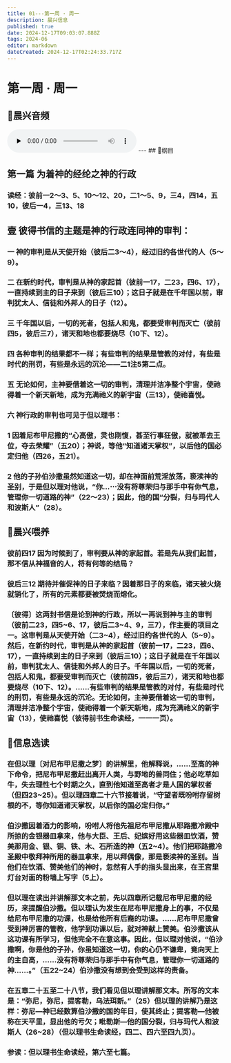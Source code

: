 ```yaml
---
title: 01---第一周 · 周一
description: 晨兴信息
published: true
date: 2024-12-17T09:03:07.888Z
tags: 2024-06
editor: markdown
dateCreated: 2024-12-17T02:24:33.717Z
---
```


# 第一周 · 周一

## 🎵晨兴音频
<audio id="audio" controls="" preload="none">
      <source id="mp3" src="/2024-06/week1/week1day1.mp3">
</audio>
---
## 📖纲目

## 第一篇    为着神的经纶之神的行政

### 读经：彼前一2～3、5、10～12、20，二1～5、9，三4，四14，五10，彼后一4，三13、18

## 壹    彼得书信的主题是神的行政连同神的审判：

### 一    神的审判是从天使开始（彼后二3～4），经过旧约各世代的人（5～9）。

### 二    在新约时代，审判是从神的家起首（彼前一17，二23，四6、17），一直持续到主的日子来到（彼后三10）；这日子就是在千年国以前，审判犹太人、信徒和外邦人的日子（12）。

### 三    千年国以后，一切的死者，包括人和鬼，都要受审判而灭亡（彼前四5，彼后三7），诸天和地也都要烧尽（10下、12）。

### 四    各种审判的结果都不一样；有些审判的结果是管教的对付，有些是时代的刑罚，有些是永远的沉沦——二1注5第二点。

### 五    无论如何，主神要借着这一切的审判，清理并洁净整个宇宙，使祂得着一个新天新地，成为充满祂义的新宇宙（三13），使祂喜悦。

### 六    神行政的审判也可见于但以理书：

### 1    因着尼布甲尼撒的“心高傲，灵也刚愎，甚至行事狂傲，就被革去王位，夺去荣耀”（五20）；神说，等他“知道诸天掌权”，以后他的国必定归他（四26，五21）。

### 2    他的子孙伯沙撒虽然知道这一切，却在神面前荒淫放荡，亵渎神的圣别，于是但以理对他说，“你…⋯没有将尊荣归与那手中有你气息，管理你一切道路的神”（22～23）；因此，他的国“分裂，归与玛代人和波斯人”（28）。

## 📖晨兴喂养

### 彼前四17    因为时候到了，审判要从神的家起首。若是先从我们起首，那不信从神福音的人，将有何等的结局？

### 彼后三12    期待并催促神的日子来临？因着那日子的来临，诸天被火烧就销化了，所有的元素都要被焚烧而熔化。

### 〔彼得〕这两封书信是论到神的行政，所以一再说到神与主的审判（彼前二23，四5~6、17，彼后二3~4、9，三7），作主要的项目之一。这审判是从天使开始（二3~4），经过旧约各世代的人（5~9）。然后，在新约时代，审判是从神的家起首（彼前一17，二23，四6、17），一直持续到主的日子来到（彼后三10）；这日子就是在千年国以前，审判犹太人、信徒和外邦人的日子。千年国以后，一切的死者，包括人和鬼，都要受审判而灭亡（彼前四5，彼后三7），诸天和地也都要烧尽（10下、12）。……有些审判的结果是管教的对付，有些是时代的刑罚，有些是永远的沉沦。无论如何，主神要借着这一切的审判，清理并洁净整个宇宙，使祂得着一个新天新地，成为充满祂义的新宇宙（13），使祂喜悦（彼得前书生命读经，一一一页）。

## 📖信息选读

### 在但以理〔对尼布甲尼撒之梦〕的讲解里，他解释说，……至高的神下命令，把尼布甲尼撒赶出离开人类，与野地的兽同住；他必吃草如牛，失去理性七个时期之久，直到他知道至高者才是人国的掌权者（但四23~25）。但以理四章二十六节接着说，“守望者既吩咐存留树根的𣎴，等你知道诸天掌权，以后你的国必定归你。”

### 伯沙撒因着酒力的影响，吩咐人将他先祖尼布甲尼撒从耶路撒冷殿中所掠的金银器皿拿来，他与大臣、王后、妃嫔好用这些器皿饮酒，赞美那用金、银、铜、铁、木、石所造的神（五2~4）。他们把耶路撒冷圣殿中敬拜神所用的器皿拿来，用以拜偶像，那是亵渎神的圣别。当他们在饮酒、赞美他们的神时，忽然有人手的指头显出来，在王宫里灯台对面的粉墙上写字（5上）。

### 但以理在读出并讲解那文本之前，先以四章所记载尼布甲尼撒的经历，来提醒伯沙撒。但以理认为发生在尼布甲尼撒身上的事，不仅是给尼布甲尼撒的功课，也是给他所有后裔的功课。……尼布甲尼撒曾受到神厉害的管教，他学到功课以后，就对神献上赞美。伯沙撒该从这功课有所学习，但他完全不在意这事。因此，但以理对他说，“伯沙撒啊，你是他的子孙，你虽知道这一切，你的心仍不谦卑，竟向天上的主自高，……没有将尊荣归与那手中有你气息，管理你一切道路的神……。”（五22~24）伯沙撒没有想到会受到这样的责备。

### 在五章二十五至二十八节，我们看见但以理讲解那文本。所写的文本是：“弥尼，弥尼，提客勒，乌法珥新。”（25）但以理的讲解乃是这样：弥尼—神已经数算伯沙撒的国的年日，使其终止；提客勒—他被称在天平里，显出他的亏欠；毗勒斯—他的国分裂，归与玛代人和波斯人（26~28）（但以理书生命读经，四二、四六至四九页）。

### 参读：但以理书生命读经，第六至七篇。
<!-- Google tag (gtag.js) -->
<script async src="https://www.googletagmanager.com/gtag/js?id=G-1P8709Z16T"></script>
<script>
  window.dataLayer = window.dataLayer || [];
  function gtag(){dataLayer.push(arguments);}
  gtag('js', new Date());

  gtag('config', 'G-1P8709Z16T');
</script>